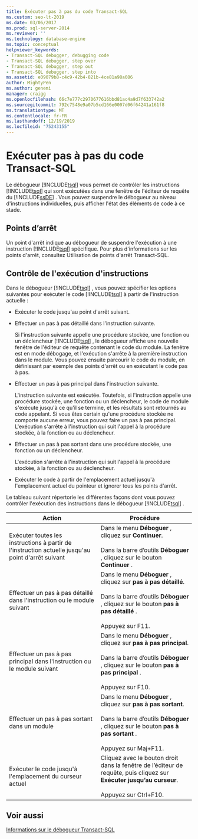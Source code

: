 ```yaml
---
title: Exécuter pas à pas du code Transact-SQL
ms.custom: seo-lt-2019
ms.date: 03/06/2017
ms.prod: sql-server-2014
ms.reviewer: ''
ms.technology: database-engine
ms.topic: conceptual
helpviewer_keywords:
- Transact-SQL debugger, debugging code
- Transact-SQL debugger, step over
- Transact-SQL debugger, step out
- Transact-SQL debugger, step into
ms.assetid: e09079b8-c4c9-42b4-821b-4ce81a98a086
author: MightyPen
ms.author: genemi
manager: craigg
ms.openlocfilehash: 66c7e777c2970677616bbd81ac4a9d7f633742a2
ms.sourcegitcommit: 792c7548e9a07b5cd166e0007d06f64241a161f8
ms.translationtype: MT
ms.contentlocale: fr-FR
ms.lasthandoff: 12/19/2019
ms.locfileid: "75243155"
---
```

# <a name="step-through-transact-sql-code"></a>Exécuter pas à pas du code Transact-SQL
  Le débogueur [!INCLUDE[tsql](../../includes/tsql-md.md)] vous permet de contrôler les instructions [!INCLUDE[tsql](../../includes/tsql-md.md)] qui sont exécutées dans une fenêtre de l'éditeur de requête du [!INCLUDE[ssDE](../../includes/ssde-md.md)] . Vous pouvez suspendre le débogueur au niveau d'instructions individuelles, puis afficher l'état des éléments de code à ce stade.  
  
## <a name="breakpoints"></a>Points d’arrêt  
 Un point d'arrêt indique au débogueur de suspendre l'exécution à une instruction [!INCLUDE[tsql](../../includes/tsql-md.md)] spécifique. Pour plus d'informations sur les points d'arrêt, consultez Utilisation de points d'arrêt Transact-SQL.  
  
## <a name="controlling-statement-execution"></a>Contrôle de l'exécution d'instructions  
 Dans le débogueur [!INCLUDE[tsql](../../includes/tsql-md.md)] , vous pouvez spécifier les options suivantes pour exécuter le code [!INCLUDE[tsql](../../includes/tsql-md.md)] à partir de l'instruction actuelle :  
  
-   Exécuter le code jusqu'au point d'arrêt suivant.  
  
-   Effectuer un pas à pas détaillé dans l'instruction suivante.  
  
     Si l'instruction suivante appelle une procédure stockée, une fonction ou un déclencheur [!INCLUDE[tsql](../../includes/tsql-md.md)] , le débogueur affiche une nouvelle fenêtre de l'éditeur de requête contenant le code du module. La fenêtre est en mode débogage, et l'exécution s'arrête à la première instruction dans le module. Vous pouvez ensuite parcourir le code du module, en définissant par exemple des points d'arrêt ou en exécutant le code pas à pas.  
  
-   Effectuer un pas à pas principal dans l'instruction suivante.  
  
     L'instruction suivante est exécutée. Toutefois, si l'instruction appelle une procédure stockée, une fonction ou un déclencheur, le code de module s'exécute jusqu'à ce qu'il se termine, et les résultats sont retournés au code appelant. Si vous êtes certain qu'une procédure stockée ne comporte aucune erreur, vous pouvez faire un pas à pas principal. L'exécution s'arrête à l'instruction qui suit l'appel à la procédure stockée, à la fonction ou au déclencheur.  
  
-   Effectuer un pas à pas sortant dans une procédure stockée, une fonction ou un déclencheur.  
  
     L'exécution s'arrête à l'instruction qui suit l'appel à la procédure stockée, à la fonction ou au déclencheur.  
  
-   Exécuter le code à partir de l'emplacement actuel jusqu'à l'emplacement actuel du pointeur et ignorer tous les points d'arrêt.  
  
 Le tableau suivant répertorie les différentes façons dont vous pouvez contrôler l'exécution des instructions dans le débogueur [!INCLUDE[tsql](../../includes/tsql-md.md)] .  
  
|Action|Procédure|  
|------------|---------------|  
|Exécuter toutes les instructions à partir de l'instruction actuelle jusqu'au point d'arrêt suivant|Dans le menu **Déboguer** , cliquez sur **Continuer**.<br /><br /> Dans la barre d’outils **Déboguer** , cliquez sur le bouton **Continuer** .|  
|Effectuer un pas à pas détaillé dans l'instruction ou le module suivant|Dans le menu **Déboguer** , cliquez sur **pas à pas détaillé**.<br /><br /> Dans la barre d’outils **Déboguer** , cliquez sur le bouton **pas à pas détaillé** .<br /><br /> Appuyez sur F11.|  
|Effectuer un pas à pas principal dans l'instruction ou le module suivant|Dans le menu **Déboguer** , cliquez sur **pas à pas principal**.<br /><br /> Dans la barre d’outils **Déboguer** , cliquez sur le bouton **pas à pas principal** .<br /><br /> Appuyez sur F10.|  
|Effectuer un pas à pas sortant dans un module|Dans le menu **Déboguer** , cliquez sur **pas à pas sortant**.<br /><br /> Dans la barre d’outils **Déboguer** , cliquez sur le bouton **pas à pas sortant** .<br /><br /> Appuyez sur Maj+F11.|  
|Exécuter le code jusqu'à l'emplacement du curseur actuel|Cliquez avec le bouton droit dans la fenêtre de l’éditeur de requête, puis cliquez sur **Exécuter jusqu’au curseur**.<br /><br /> Appuyez sur Ctrl+F10.|  
  
## <a name="see-also"></a>Voir aussi  
 [Informations sur le débogueur Transact-SQL](transact-sql-debugger-information.md)  
  
  
